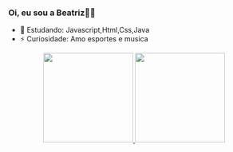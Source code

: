 ### Oi, eu sou a Beatriz👋😃


- 🤔 Estudando: Javascript,Html,Css,Java
- ⚡ Curiosidade: Amo esportes e musica



<div align="center">
  <a href="https://github.com/BeatrizRosario">
  <img height="180em" src="https://github-readme-stats.vercel.app/api?username=BeatrizRosario&show_icons=true&theme=dracula&include_all_commits=true&count_private=true"/>
  <img height="180em" src="https://github-readme-stats.vercel.app/api/top-langs/?username=BeatrizRosario&layout=compact&langs_count=7&theme=dracula"/>
</div>

